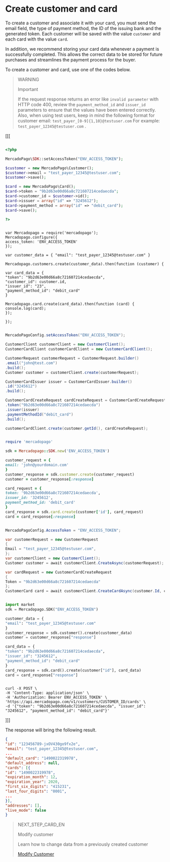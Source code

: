 # Create customer and card

To create a customer and associate it with your card, you must send the email field, the type of payment method, the ID of the issuing bank and the generated token. Each customer will be saved with the value `customer` and each card with the value `card`.

In addition, we recommend storing your card data whenever a payment is successfully completed. This allows the correct data to be stored for future purchases and streamlines the payment process for the buyer.

To create a customer and card, use one of the codes below.

> WARNING
>
> Important
>
> If the request response returns an error like `invalid parameter` with HTTP code 400, review the `payment_method_id` and `issuer_id` parameters to ensure that the values have been entered correctly. Also, when using test users, keep in mind the following format for customer email: `test_payer_[0-9]{1,10}@testuser.com` For example: `test_payer_12345@testuser.com` .

[[[
```php

<?php

MercadoPago\SDK::setAccessToken("ENV_ACCESS_TOKEN");

$customer = new MercadoPago\Customer();
$customer->email = "test_payer_12345@testuser.com";
$customer->save();

$card = new MercadoPago\Card();
$card->token = "9b2d63e00d66a8c721607214cedaecda";
$card->customer_id = $customer->id();
$card->issuer = array("id" => "3245612");
$card->payment_method = array("id" => "debit_card");
$card->save();

?>

```
```node

var Mercadopago = require('mercadopago');
Mercadopago.configure({
access_token: 'ENV_ACCESS_TOKEN'
});

var customer_data = { "email": "test_payer_12345@testuser.com" }

Mercadopago.customers.create(customer_data).then(function (customer) {

var card_data = {
"token": "9b2d63e00d66a8c721607214cedaecda",
"customer_id": customer.id,
"issuer_id": "23",
"payment_method_id": "debit_card"
}

Mercadopago.card.create(card_data).then(function (card) {
console.log(card);
});

});

```
```java

MercadoPagoConfig.setAccessToken("ENV_ACCESS_TOKEN");

CustomerClient customerClient = new CustomerClient();
CustomerCardClient customerCardClient = new CustomerCardClient();

CustomerRequest customerRequest = CustomerRequest.builder()
.email("john@test.com")
.build();
Customer customer = customerClient.create(customerRequest);

CustomerCardIssuer issuer = CustomerCardIssuer.builder()
.id("3245612")
.build();

CustomerCardCreateRequest cardCreateRequest = CustomerCardCreateRequest.builder()
.token("9b2d63e00d66a8c721607214cedaecda")
.issuer(issuer)
.paymentMethodId("debit_card")
.build();

customerCardClient.create(customer.getId(), cardCreateRequest);

```
```ruby

require 'mercadopago'

sdk = Mercadopago::SDK.new('ENV_ACCESS_TOKEN')

customer_request = {
email: 'john@yourdomain.com'
}
customer_response = sdk.customer.create(customer_request)
customer = customer_response[:response]

card_request = {
token: '9b2d63e00d66a8c721607214cedaecda',
issuer_id: '3245612',
payment_method_id: 'debit_card'
}
card_response = sdk.card.create(customer['id'], card_request)
card = card_response[:response]

```
```csharp

MercadoPagoConfig.AccessToken = "ENV_ACCESS_TOKEN";

var customerRequest = new CustomerRequest
{
Email = "test_payer_12345@testuser.com",
};
var customerClient = new CustomerClient();
Customer customer = await customerClient.CreateAsync(customerRequest);

var cardRequest = new CustomerCardCreateRequest
{
Token = "9b2d63e00d66a8c721607214cedaecda"
};
CustomerCard card = await customerClient.CreateCardAsync(customer.Id, cardRequest);

```
```python

import market
sdk = Mercadopago.SDK("ENV_ACCESS_TOKEN")

customer_data = {
"email": "test_payer_12345@testuser.com"
}
customer_response = sdk.customer().create(customer_data)
customer = customer_response["response"]

card_data = {
"token": "9b2d63e00d66a8c721607214cedaecda",
"issuer_id": "3245612",
"payment_method_id": "debit_card"
}
card_response = sdk.card().create(customer["id"], card_data)
card = card_response["response"]

```
```curl

curl -X POST \
-H 'Content-Type: application/json' \
-H 'Authorization: Bearer ENV_ACCESS_TOKEN' \
'https://api.mercadopago.com/v1/customers/CUSTOMER_ID/cards' \
-d '{"token": "9b2d63e00d66a8c721607214cedaecda", "issuer_id": "3245612", "payment_method_id": "debit_card"}'

```
]]]

The response will bring the following result.

```json
{
"id": "123456789-jxOV430go9fx2e",
"email": "test_payer_12345@testuser.com",
...
"default_card": "1490022319978",
"default_address": null,
"cards": [{
"id": "1490022319978",
"expiration_month": 12,
"expiration_year": 2020,
"first_six_digits": "415231",
"last_four_digits": "0001",
...
}],
"addresses": [],
"live_mode": false
}
```

> NEXT_STEP_CARD_EN
>
> Modify customer
>
> Learn how to change data from a previously created customer
>
> [Modify Customer](/developers/en/docs/checkout-api/cards-and-customers-management/modify-customer)
